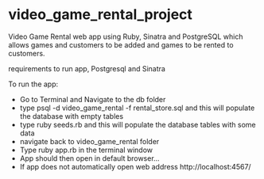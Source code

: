 # video_game_rental_project
Video Game Rental web app using Ruby, Sinatra and PostgreSQL which allows games and customers to be added and games to be rented to customers.

requirements to run app, Postgresql and Sinatra

To run the app:

- Go to Terminal and Navigate to the db folder
- type psql -d video_game_rental -f rental_store.sql and this will populate the database with empty tables
- type ruby seeds.rb and this will populate the database tables with some data
- navigate back to video_game_rental folder
- Type ruby app.rb in the terminal window
- App should then open in default browser...
- If app does not automatically open web address http://localhost:4567/
